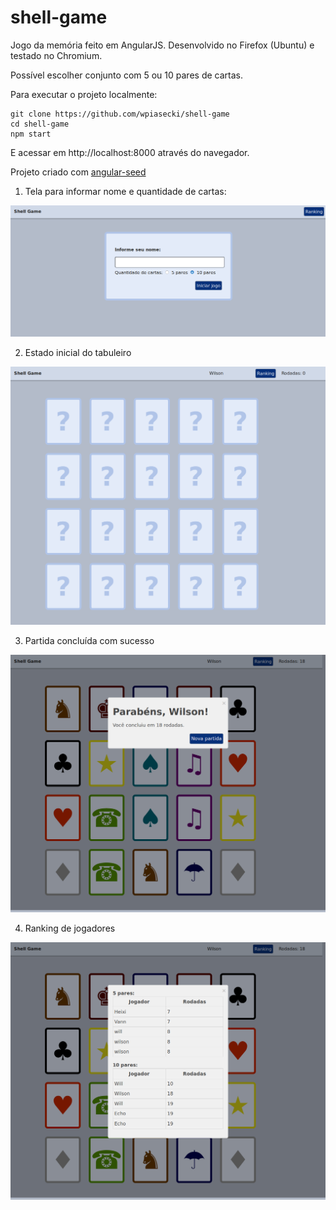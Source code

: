 # shell-game

Jogo da memória feito em AngularJS. Desenvolvido no Firefox (Ubuntu) e testado no Chromium.

Possível escolher conjunto com 5 ou 10 pares de cartas.

Para executar o projeto localmente: 

```
git clone https://github.com/wpiasecki/shell-game
cd shell-game
npm start
```

E acessar em http://localhost:8000 através do navegador.

Projeto criado com [angular-seed](https://github.com/angular/angular-seed)

1) Tela para informar nome e quantidade de cartas:

![Nome](https://raw.githubusercontent.com/wpiasecki/shell-game/master/prints/1name.png)

2) Estado inicial do tabuleiro

![Board](https://raw.githubusercontent.com/wpiasecki/shell-game/master/prints/2board.png)

3) Partida concluída com sucesso

![Success](https://raw.githubusercontent.com/wpiasecki/shell-game/master/prints/3success.png)

4) Ranking de jogadores

![Ranking](https://raw.githubusercontent.com/wpiasecki/shell-game/master/prints/4ranking.png)



